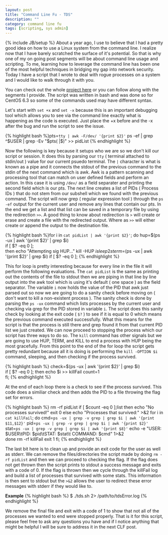 ```yaml
---
layout: post
title: "Command Line Fu - TDS"
description: ""
category: command line fu
tags: [scripting, sys admin]
---
```

{% include JB/setup %}
About a year ago, I use to believe that I had a pretty good idea on how to use a Linux system from the command line. I realize now that I have barely scratched the surface of it's potential. So that is why one of my on going post segments will be about command line usage and scripting. To me, learning how to leverage the command line has been one of the most helpful techniques in bridging my gap into network security. Today I have a script that I wrote to deal with rogue processes on a system and I would like to walk through it with you.

You can check out the whole [project here](http://elauqsap.github.io/tds) or you can follow along with the segments I provide. The script was written in bash and was done so for CentOS 6.3 so some of the commands used may have different syntax.

Let's start with ```set +x``` and ```set -x``` because this is an important debugging tool which allows you to see via the command line exactly what is happening as the code is executed. Just place the +x before and the -x after the bug and run the script to see the issue. 

{% highlight bash %}pts=`tty | awk -F/dev/ '{print $2}'`
ps -ef | grep ^$USER | grep -Ev "$pts( |$)" >> pidList
{% endhighlight %}

Now the following is key because it setups who we are so we don't kill our script or session. It does this by parsing our ```tty``` ( terminal attached to stdin/out ) value for our current psuedo terminal. The ```|``` character is what is known as a pipe and it connects the stdout of the previous command to the stdin of the next command which is awk. Awk is a pattern scanning and processing tool that can match on user defined fields and perform an action. In this case it is using ```/dev/``` as a field separater and printing the second field which is our pts. The next line creates a list of PIDs ( Process IDs ) that do not stem from our subshell which we found with the previous command. The script will now grep ( regular expression tool ) through the ```ps -ef``` output for the current user and remove any lines that contain our pts. In the end we get a list and that list can be saved in a temporary file by using the redirection ```>>```. A good thing to know about redirection is ```>``` will create or erase and create a file with the redirected output. Where as ```>>``` will either create or append the output to the destination file. 

{% highlight bash %}for i in `cat pidList | awk '{print $2}'`;
do
	hup=$(ps -ux | awk '{print $2}' | grep $i)		
	if [ $? -eq 0 ];					
	then
		echo "Attempting sig HUP..."
		kill -HUP $i
		sleep 2s					
		term=$(ps -ux | awk '{print $2}' | grep $i)	
		if [ $? -eq 0 ]; 
{% endhighlight %}

This for loop is pretty interesting because for every line in the file it will perform the following evaluations. The ```cat pidList``` is the same as printing out the contents of the file to stdout then we are piping in that line by line output into the awk tool which is using it's default ( one space ) as the field separator. The variable ```i``` now holds the value of the PID that awk just parsed out so now we are going to do a sanity check before moving on ( don't want to kill a non-existent process ). The sanity check is done by parsing the ```ps -ux``` command which lists processes by the current user and checking via grep for the PID stored in variable ```i```. The script does this sanity check by looking at the exit code ( ```$?``` ) to see if it is equal to 0 which means the previous command executed successfully. What this means for the script is that the process is still there and grep found it from that current PID list we just created. We can now proceed to stopping the process which our script has three ways to do so. The ```kill``` command has other signals but we are going to use HUP, TERM, and KILL to end a process with HUP being the most gracefully. From this point to the end of the for loop the script gets pretty redundant because all it is doing is performing the ```kill -OPTION $i``` command, sleeping, and then checking if the process survived. 

{% highlight bash %}
check=$(ps -ux | awk '{print $2}' | grep $i)	
if [ $? -eq 0 ];
then
	echo $i >> killFail	
	count=1					
fi;
{% endhighlight %}

At the end of each loop there is a check to see if the process survived. This code does a similiar check and then adds the PID to a file throwing the flag set for errors.

{% highlight bash %}
rm -rf pidList
if [ $count -eq 0 ];list
then
	echo "No processes survived!"
	exit 0
	else
		echo "Processes that survived:" >&2	
		for i in `cat killFail`;
		do
			cmd=`ps -ux | grep -v grep | grep $i | awk '{print $11,$12}'`
			pid=`ps -ux | grep -v grep | grep $i | awk '{print $2}'`
			stat=`ps -ux | grep -v grep | grep $i | awk '{print $8}'`
			echo -e "USER: $USER\tPID: $pid\tSTAT: $stat\t COMMAND: $cmd" 1>&2	
		done
	rm -rf killFail
	exit 1
fi;
{% endhighlight %}

The last bit here is to clean up and provide an exit code for the user as well as stderr. We can remove the files/directories the script made by doing ```rm -rf pidList``` and then we can proceed to checking the flag. If the flag does not get thrown then the script prints to stdout a success message and exits with a code of 0. If the flag is thrown then we cycle through the killFail log and build a list of processes that survived with some stats. This information is then sent to stdout but the ```>&2``` allows the user to redirect these error messages with stderr if they would like to.

**Example**
{% highlight bash %}
$ ./tds.sh 2> /path/to/tdsError.log
{% endhighlight %}

We remove the final file and exit with a code of 1 to show that not all of the processes we wanted to end were stopped properly. That is it for this script, please feel free to ask any questions you have and if I notice anything that might be helpful I will be sure to address it in the next CLF post.
